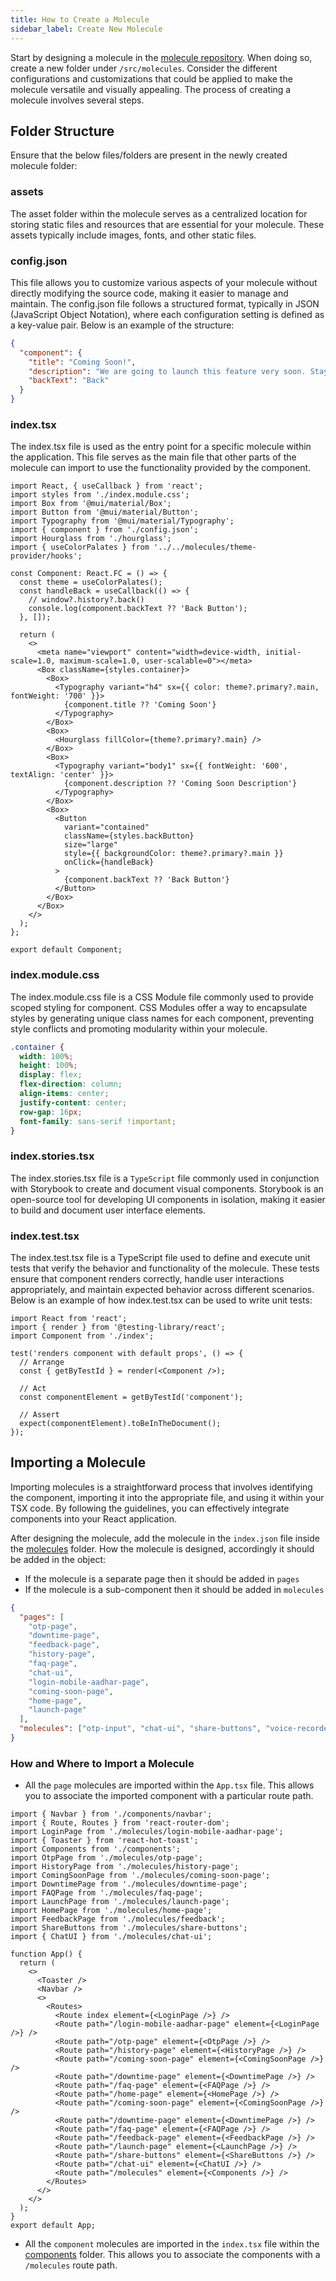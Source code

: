 ```yaml
---
title: How to Create a Molecule
sidebar_label: Create New Molecule
---
```


<head>
  <title> Create New Molecule </title>
  <meta name="description" content="your meta content goes here" />
</head>

Start by designing a molecule in the [molecule repository](https://github.com/SamagraX-Stencil/ui-templates/tree/dev/src/molecules). When doing so, create a new folder under `/src/molecules`. Consider the different configurations and customizations that could be applied to make the molecule versatile and visually appealing.
The process of creating a molecule involves several steps.

## Folder Structure

Ensure that the below files/folders are present in the newly created molecule folder:

### assets

The asset folder within the molecule serves as a centralized location for storing static files and resources that are essential for your molecule. These assets typically include images, fonts, and other static files.

### config.json

This file allows you to customize various aspects of your molecule without directly modifying the source code, making it easier to manage and maintain. The config.json file follows a structured format, typically in JSON (JavaScript Object Notation), where each configuration setting is defined as a key-value pair. Below is an example of the structure:

```json
{
  "component": {
    "title": "Coming Soon!",
    "description": "We are going to launch this feature very soon. Stay tuned!",
    "backText": "Back"
  }
}
```

### index.tsx

The index.tsx file is used as the entry point for a specific molecule within the application. This file serves as the main file that other parts of the molecule can import to use the functionality provided by the component.

```tsx
import React, { useCallback } from 'react';
import styles from './index.module.css';
import Box from '@mui/material/Box';
import Button from '@mui/material/Button';
import Typography from '@mui/material/Typography';
import { component } from './config.json';
import Hourglass from './hourglass';
import { useColorPalates } from '../../molecules/theme-provider/hooks';

const Component: React.FC = () => {
  const theme = useColorPalates();
  const handleBack = useCallback(() => {
    // window?.history?.back()
    console.log(component.backText ?? 'Back Button');
  }, []);

  return (
    <>
      <meta name="viewport" content="width=device-width, initial-scale=1.0, maximum-scale=1.0, user-scalable=0"></meta>
      <Box className={styles.container}>
        <Box>
          <Typography variant="h4" sx={{ color: theme?.primary?.main, fontWeight: '700' }}>
            {component.title ?? 'Coming Soon'}
          </Typography>
        </Box>
        <Box>
          <Hourglass fillColor={theme?.primary?.main} />
        </Box>
        <Box>
          <Typography variant="body1" sx={{ fontWeight: '600', textAlign: 'center' }}>
            {component.description ?? 'Coming Soon Description'}
          </Typography>
        </Box>
        <Box>
          <Button
            variant="contained"
            className={styles.backButton}
            size="large"
            style={{ backgroundColor: theme?.primary?.main }}
            onClick={handleBack}
          >
            {component.backText ?? 'Back Button'}
          </Button>
        </Box>
      </Box>
    </>
  );
};

export default Component;
```

### index.module.css

The index.module.css file is a CSS Module file commonly used to provide scoped styling for component. CSS Modules offer a way to encapsulate styles by generating unique class names for each component, preventing style conflicts and promoting modularity within your molecule.

```css
.container {
  width: 100%;
  height: 100%;
  display: flex;
  flex-direction: column;
  align-items: center;
  justify-content: center;
  row-gap: 16px;
  font-family: sans-serif !important;
}
```

### index.stories.tsx

The index.stories.tsx file is a `TypeScript` file commonly used in conjunction with Storybook to create and document visual components. Storybook is an open-source tool for developing UI components in isolation, making it easier to build and document user interface elements.

### index.test.tsx

The index.test.tsx file is a TypeScript file used to define and execute unit tests that verify the behavior and functionality of the molecule. These tests ensure that component renders correctly, handle user interactions appropriately, and maintain expected behavior across different scenarios.
Below is an example of how index.test.tsx can be used to write unit tests:

```tsx
import React from 'react';
import { render } from '@testing-library/react';
import Component from './index';

test('renders component with default props', () => {
  // Arrange
  const { getByTestId } = render(<Component />);

  // Act
  const componentElement = getByTestId('component');

  // Assert
  expect(componentElement).toBeInTheDocument();
});
```

## Importing a Molecule

Importing molecules is a straightforward process that involves identifying the component, importing it into the appropriate file, and using it within your TSX code. By following the guidelines, you can effectively integrate components into your React application.

After designing the molecule, add the molecule in the `index.json` file inside the [molecules](https://github.com/SamagraX-Stencil/ui-templates/tree/dev/src/molecules/index.json) folder. How the molecule is designed, accordingly it should be added in the object:

- If the molecule is a separate page then it should be added in `pages`
- If the molecule is a sub-component then it should be added in `molecules`

```json
{
  "pages": [
    "otp-page",
    "downtime-page",
    "feedback-page",
    "history-page",
    "faq-page",
    "chat-ui",
    "login-mobile-aadhar-page",
    "coming-soon-page",
    "home-page",
    "launch-page"
  ],
  "molecules": ["otp-input", "chat-ui", "share-buttons", "voice-recorder", "json-to-table"]
}
```

### How and Where to Import a Molecule

- All the `page` molecules are imported within the `App.tsx` file. This allows you to associate the imported component with a particular route path.

```tsx
import { Navbar } from './components/navbar';
import { Route, Routes } from 'react-router-dom';
import LoginPage from './molecules/login-mobile-aadhar-page';
import { Toaster } from 'react-hot-toast';
import Components from './components';
import OtpPage from './molecules/otp-page';
import HistoryPage from './molecules/history-page';
import ComingSoonPage from './molecules/coming-soon-page';
import DowntimePage from './molecules/downtime-page';
import FAQPage from './molecules/faq-page';
import LaunchPage from './molecules/launch-page';
import HomePage from './molecules/home-page';
import FeedbackPage from './molecules/feedback';
import ShareButtons from './molecules/share-buttons';
import { ChatUI } from './molecules/chat-ui';

function App() {
  return (
    <>
      <Toaster />
      <Navbar />
      <>
        <Routes>
          <Route index element={<LoginPage />} />
          <Route path="/login-mobile-aadhar-page" element={<LoginPage />} />
          <Route path="/otp-page" element={<OtpPage />} />
          <Route path="/history-page" element={<HistoryPage />} />
          <Route path="/coming-soon-page" element={<ComingSoonPage />} />
          <Route path="/downtime-page" element={<DowntimePage />} />
          <Route path="/faq-page" element={<FAQPage />} />
          <Route path="/home-page" element={<HomePage />} />
          <Route path="/coming-soon-page" element={<ComingSoonPage />} />
          <Route path="/downtime-page" element={<DowntimePage />} />
          <Route path="/faq-page" element={<FAQPage />} />
          <Route path="/feedback-page" element={<FeedbackPage />} />
          <Route path="/launch-page" element={<LaunchPage />} />
          <Route path="/share-buttons" element={<ShareButtons />} />
          <Route path="/chat-ui" element={<ChatUI />} />
          <Route path="/molecules" element={<Components />} />
        </Routes>
      </>
    </>
  );
}
export default App;
```

- All the `component` molecules are imported in the `index.tsx` file within the [components](https://github.com/SamagraX-Stencil/ui-templates/tree/dev/src/components) folder. This allows you to associate the components with a `/molecules` route path.
